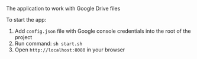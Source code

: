 The application to work with Google Drive files

To start the app: 

1. Add `config.json` file with Google console credentials into the root of the project
2. Run command: `sh start.sh`
3. Open `http://localhost:8080` in your browser